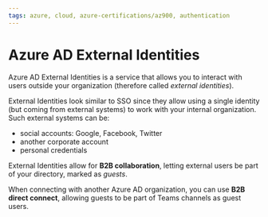 ```yaml
---
tags: azure, cloud, azure-certifications/az900, authentication
---
```


# Azure AD External Identities

Azure AD External Identities is a service that allows you to interact with users outside your organization (therefore called *external identities*).

External Identities look similar to SSO since they allow using a single identity (but coming from external systems) to work with your internal organization. Such external systems can be:

- social accounts: Google, Facebook, Twitter
- another corporate account
- personal credentials

External Identities allow for **B2B collaboration**, letting external users be part of your directory, marked as *guests*.

When connecting with another Azure AD organization, you can use **B2B direct connect**, allowing guests to be part of Teams channels as guest users.
